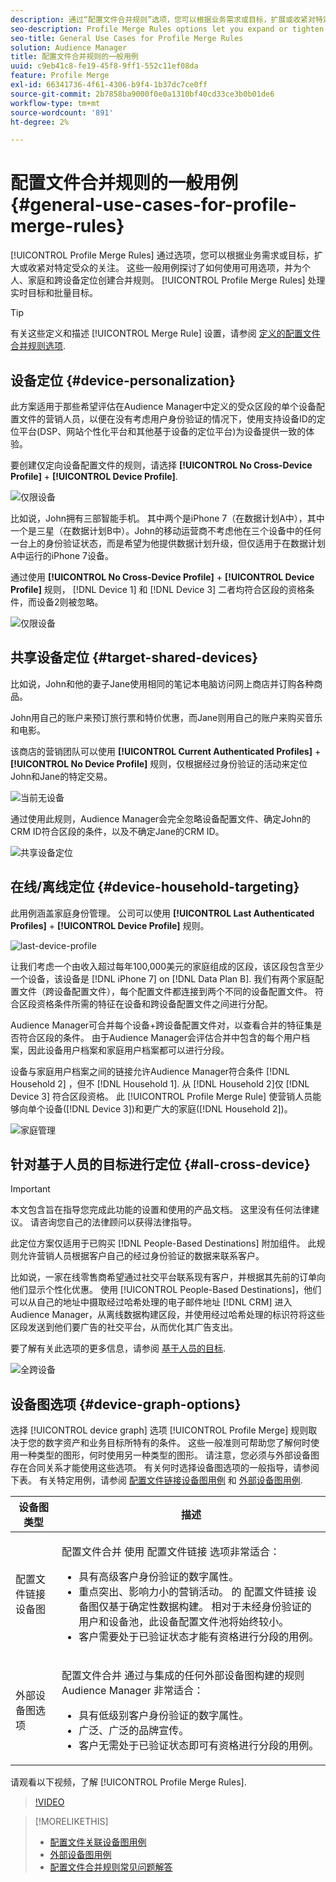 ```yaml
---
description: 通过“配置文件合并规则”选项，您可以根据业务需求或目标，扩展或收紧对特定受众的关注。 这些一般用例探讨了如何使用可用选项，并为个人、家庭和跨设备定位创建合并规则。
seo-description: Profile Merge Rules options let you expand or tighten audience focus on specific audiences based on business needs or goals. These general use cases explore how to use available options and create merge rules for individual, household, and cross-device targeting.
seo-title: General Use Cases for Profile Merge Rules
solution: Audience Manager
title: 配置文件合并规则的一般用例
uuid: c9eb41c8-fe19-45f8-9ff1-552c11ef08da
feature: Profile Merge
exl-id: 66341736-4f61-4306-b9f4-1b37dc7ce0ff
source-git-commit: 2b7858ba9000f0e0a1310bf40cd33ce3b0b01de6
workflow-type: tm+mt
source-wordcount: '891'
ht-degree: 2%

---
```


# 配置文件合并规则的一般用例 {#general-use-cases-for-profile-merge-rules}

[!UICONTROL Profile Merge Rules] 通过选项，您可以根据业务需求或目标，扩大或收紧对特定受众的关注。 这些一般用例探讨了如何使用可用选项，并为个人、家庭和跨设备定位创建合并规则。 [!UICONTROL Profile Merge Rules] 处理实时目标和批量目标。

>[!TIP]
>
>有关这些定义和描述 [!UICONTROL Merge Rule] 设置，请参阅 [定义的配置文件合并规则选项](merge-rule-definitions.md).

## 设备定位 {#device-personalization}

此方案适用于那些希望评估在Audience Manager中定义的受众区段的单个设备配置文件的营销人员，以便在没有考虑用户身份验证的情况下，使用支持设备ID的定位平台(DSP、网站个性化平台和其他基于设备的定位平台)为设备提供一致的体验。

要创建仅定向设备配置文件的规则，请选择 **[!UICONTROL No Cross-Device Profile]** + **[!UICONTROL Device Profile]**.

![仅限设备](assets/device-only.png)

比如说，John拥有三部智能手机。 其中两个是iPhone 7（在数据计划A中），其中一个是三星（在数据计划B中）。John的移动运营商不考虑他在三个设备中的任何一台上的身份验证状态，而是希望为他提供数据计划升级，但仅适用于在数据计划A中运行的iPhone 7设备。

通过使用 **[!UICONTROL No Cross-Device Profile]** + **[!UICONTROL Device Profile]** 规则， [!DNL Device 1] 和 [!DNL Device 3] 二者均符合区段的资格条件，而设备2则被忽略。

![仅限设备](assets/device-management.png)

## 共享设备定位 {#target-shared-devices}

比如说，John和他的妻子Jane使用相同的笔记本电脑访问网上商店并订购各种商品。

John用自己的账户来预订旅行票和特价优惠，而Jane则用自己的账户来购买音乐和电影。

该商店的营销团队可以使用 **[!UICONTROL Current Authenticated Profiles]** + **[!UICONTROL No Device Profile]** 规则，仅根据经过身份验证的活动来定位John和Jane的特定交易。

![当前无设备](assets/current-no-device.png)

通过使用此规则，Audience Manager会完全忽略设备配置文件、确定John的CRM ID符合区段的条件，以及不确定Jane的CRM ID。

![共享设备定位](assets/shared-device-targeting.png)

## 在线/离线定位 {#device-household-targeting}

此用例涵盖家庭身份管理。 公司可以使用 **[!UICONTROL Last Authenticated Profiles]** + **[!UICONTROL Device Profile]** 规则。

![last-device-profile](assets/last-device-profile.png)

让我们考虑一个由收入超过每年100,000美元的家庭组成的区段，该区段包含至少一个设备，该设备是 [!DNL iPhone 7] on [!DNL Data Plan B]. 我们有两个家庭配置文件（跨设备配置文件），每个配置文件都连接到两个不同的设备配置文件。 符合区段资格条件所需的特征在设备和跨设备配置文件之间进行分配。

Audience Manager可合并每个设备+跨设备配置文件对，以查看合并的特征集是否符合区段的条件。 由于Audience Manager会评估合并中包含的每个用户档案，因此设备用户档案和家庭用户档案都可以进行分段。

设备与家庭用户档案之间的链接允许Audience Manager符合条件 [!DNL Household 2] ，但不 [!DNL Household 1]. 从 [!DNL Household 2]仅 [!DNL Device 3] 符合区段资格。 此 [!UICONTROL Profile Merge Rule] 使营销人员能够向单个设备([!DNL Device 3])和更广大的家庭([!DNL Household 2])。

![家庭管理](assets/household-management.png)

## 针对基于人员的目标进行定位 {#all-cross-device}

>[!IMPORTANT]
>
>本文包含旨在指导您完成此功能的设置和使用的产品文档。 这里没有任何法律建议。 请咨询您自己的法律顾问以获得法律指导。

此定位方案仅适用于已购买 [!DNL People-Based Destinations] 附加组件。 此规则允许营销人员根据客户自己的经过身份验证的数据来联系客户。

比如说，一家在线零售商希望通过社交平台联系现有客户，并根据其先前的订单向他们显示个性化优惠。 使用 [!UICONTROL People-Based Destinations]，他们可以从自己的地址中摄取经过哈希处理的电子邮件地址 [!DNL CRM] 进入Audience Manager，从离线数据构建区段，并使用经过哈希处理的标识符将这些区段发送到他们要广告的社交平台，从而优化其广告支出。

要了解有关此选项的更多信息，请参阅 [基于人员的目标](../destinations/people-based-destinations-overview.md).

![全跨设备](assets/all-cross-device.png)

## 设备图选项 {#device-graph-options}

选择 [!UICONTROL device graph] 选项 [!UICONTROL Profile Merge] 规则取决于您的数字资产和业务目标所特有的条件。 这些一般准则可帮助您了解何时使用一种类型的图形，何时使用另一种类型的图形。 请注意，您必须与外部设备图存在合同关系才能使用这些选项。 有关何时选择设备图选项的一般指导，请参阅下表。 有关特定用例，请参阅 [配置文件链接设备图用例](profile-link-use-case.md) 和 [外部设备图用例](external-graph-use-cases.md).

<table id="table_66D9152D4FF040A186003272D456625D"> 
 <thead> 
  <tr> 
   <th colname="col1" class="entry"> 设备图类型 </th> 
   <th colname="col2" class="entry"> 描述 </th> 
  </tr>
 </thead>
 <tbody> 
  <tr> 
   <td colname="col1"> <p><span class="wintitle"> 配置文件链接设备图</span> </p> </td> 
   <td colname="col2"> <p><span class="wintitle"> 配置文件合并</span> 使用 <span class="wintitle"> 配置文件链接</span> 选项非常适合： </p> <p> 
     <ul id="ul_FF44FA894BB2448887C8EDA9C8407EF9"> 
      <li id="li_E22505210C664FE6A9AA7C61244B36DA">具有高级客户身份验证的数字属性。 </li> 
      <li id="li_BE7112EE611E4DEB95B5C0A2852BFA97">重点突出、影响力小的营销活动。 的 <span class="wintitle"> 配置文件链接</span> 设备图仅基于确定性数据构建。 相对于未经身份验证的用户和设备池，此设备配置文件池将始终较小。 </li> 
      <li id="li_5FD9E936A72A4EFE80E694FA2E08E385">客户需要处于已验证状态才能有资格进行分段的用例。 </li> 
     </ul> </p> </td> 
  </tr> 
  <tr> 
   <td colname="col1"> <p>外部设备图选项 </p> </td> 
   <td colname="col2"> <p><span class="wintitle"> 配置文件合并</span> 通过与集成的任何外部设备图构建的规则 <span class="keyword"> Audience Manager</span> 非常适合： </p> <p> 
     <ul id="ul_D76D773988604A619FA4A3BF37F910F0"> 
      <li id="li_969A0755A9E34CBEB2F7331C137B9A26">具有低级别客户身份验证的数字属性。 </li> 
      <li id="li_AC78C8B4AD5340FFAC44FE851096C6A6">广泛、广泛的品牌宣传。 </li> 
      <li id="li_14AEC54CE34440889A3A36324EC6F497">客户无需处于已验证状态即可有资格进行分段的用例。 </li> 
     </ul> </p> </td> 
  </tr> 
 </tbody> 
</table>

请观看以下视频，了解 [!UICONTROL Profile Merge Rules].

>[!VIDEO](https://video.tv.adobe.com/v/28975/)

>[!MORELIKETHIS]
>
>* [配置文件关联设备图用例](profile-link-use-case.md)
>* [外部设备图用例](external-graph-use-cases.md)
>* [配置文件合并规则常见问题解答](../../faq/faq-profile-merge.md)

